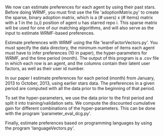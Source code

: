 We now can estimate preferences for each agent by using their past stars. Before doing WRMF, you must first use the file 'adoptionMatrix.py' to create the sparse, binary adoption matrix, which is a (# users) x (# items) matrix with a 1 in the (u,i) position of agent u has starred repo i. This sparse matrix will be used for one of our matching algorithms, and will also serve as the input to estimate WRMF-based preferences. 

Estimate preferences with WRMF using the file 'learnFactorVectors.py'. You must specify the data directory, the minimum number of items each agent must have to infer preferences (10 in paper), the hyper-parameters for WRMF, and the time period (month). The output of this program is a .csv file in which each row is an agent, and the columns contain their latent user factors, as well as their user id number.

In our paper I estimate preferences for each period (month) from January, 2013 to October, 2013, using earlier stars data. The preferences in a given period are computed with all the data prior to the beginning of that period.

To set the hyper-parameters, we use the data prior to the first period and split it into training/validation sets. We compute the discounted cumulative gain for different combinations of the hyper-parameters. This can be done with the program 'parameter_eval_dcg.py'.

Finally, estimate preferences based on programming languages by using the program 'languageVectors.py'.

